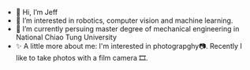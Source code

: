 - 👋 Hi, I’m Jeff
- 👀 I’m interested in robotics, computer vision and machine learning.
- 🌱 I’m currently persuing master degree of mechanical engineering in National Chiao Tung University
- ✨ A little more about me: I'm interested in photograpghy📷. Recently I like to take photos with a film camera 🎞. 
<!---
yvezz10/yvezz10 is a ✨ special ✨ repository because its `README.md` (this file) appears on your GitHub profile.
You can click the Preview link to take a look at your changes.
--->
